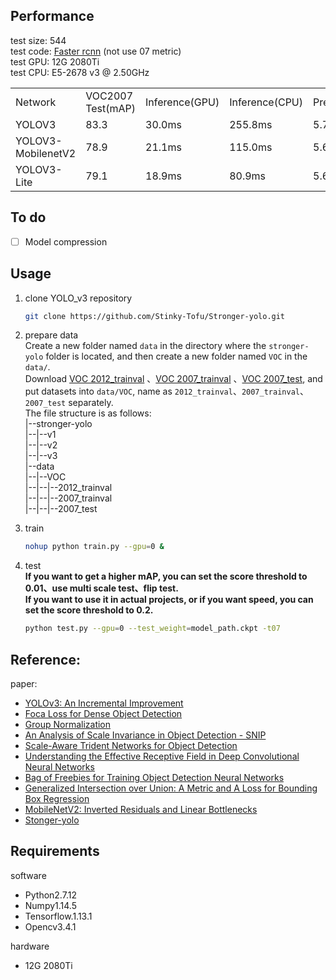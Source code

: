 ## Performance<br>
test size: 544<br>
test code: [Faster rcnn](https://github.com/rbgirshick/py-faster-rcnn/blob/master/lib/datasets/voc_eval.py) (not use 07 metric)<br>
test GPU: 12G 2080Ti<br>
test CPU: E5-2678 v3 @ 2.50GHz

<table>
   <tr><td>Network</td><td>VOC2007 Test(mAP)</td><td>Inference(GPU)</td><td>Inference(CPU)</td><td>Preprocess(CPU)</td><td>Postprocess(CPU)</td><td>NMS(CPU)</td><td>Params</td></tr>
   <tr><td>YOLOV3</td><td>83.3</td><td>30.0ms</td><td>255.8ms</td><td>5.7ms</td><td>6.9ms</td><td>10.0ms</td><td>248M</td></tr>
   <tr><td>YOLOV3-MobilenetV2</td><td>78.9</td><td>21.1ms</td><td>115.0ms</td><td>5.6ms</td><td>6.4ms</td><td>11.0ms</td><td>93.2M</td></tr>
   <tr><td>YOLOV3-Lite</td><td>79.1</td><td>18.9ms</td><td>80.9ms</td><td>5.6ms</td><td>6.1ms</td><td>11.8ms</td><td>27.3M</td></tr>
</table>

## To do
- [ ] Model compression<br>

## Usage
1. clone YOLO_v3 repository
    ``` bash
    git clone https://github.com/Stinky-Tofu/Stronger-yolo.git
    ```
2. prepare data<br>
    Create a new folder named `data` in the directory where the `stronger-yolo` folder 
    is located, and then create a new folder named `VOC` in the `data/`.<br>
    Download [VOC 2012_trainval](http://host.robots.ox.ac.uk/pascal/VOC/voc2012/VOCtrainval_11-May-2012.tar)
    、[VOC 2007_trainval](http://host.robots.ox.ac.uk/pascal/VOC/voc2007/VOCtrainval_06-Nov-2007.tar)
    、[VOC 2007_test](http://host.robots.ox.ac.uk/pascal/VOC/voc2007/VOCtest_06-Nov-2007.tar), and put datasets into `data/VOC`,
    name as `2012_trainval`、`2007_trainval`、`2007_test` separately. <br>
    The file structure is as follows:<br>
    |--stronger-yolo<br>
    |--|--v1<br>
    |--|--v2<br>
    |--|--v3<br>
    |--data<br>
    |--|--VOC<br>
    |--|--|--2012_trainval<br>
    |--|--|--2007_trainval<br>
    |--|--|--2007_test<br>

3. train<br>
    ``` bash
    nohup python train.py --gpu=0 &
    ```
5. test<br>
    **If you want to get a higher mAP, you can set the score threshold to 0.01、use multi scale test、flip test.<br>
    If you want to use it in actual projects, or if you want speed, you can set the score threshold to 0.2.<br>**
    ``` bash
    python test.py --gpu=0 --test_weight=model_path.ckpt -t07
    ```
     
## Reference:<br>
paper: <br>
- [YOLOv3: An Incremental Improvement](https://arxiv.org/abs/1804.02767)<br>
- [Foca Loss for Dense Object Detection](https://arxiv.org/abs/1708.02002)<br>
- [Group Normalization](https://arxiv.org/abs/1803.08494)<br>
- [An Analysis of Scale Invariance in Object Detection - SNIP](https://arxiv.org/abs/1711.08189)<br>
- [Scale-Aware Trident Networks for Object Detection](https://arxiv.org/abs/1901.01892)<br>
- [Understanding the Effective Receptive Field in Deep Convolutional Neural Networks](https://arxiv.org/abs/1701.04128)<br>
- [Bag of Freebies for Training Object Detection Neural Networks](https://arxiv.org/pdf/1902.04103.pdf)<br>
- [Generalized Intersection over Union: A Metric and A Loss for Bounding Box Regression](https://arxiv.org/abs/1902.09630)<br>
- [MobileNetV2: Inverted Residuals and Linear Bottlenecks](https://arxiv.org/abs/1801.04381)<br>
- [Stonger-yolo](https://github.com/Stinky-Tofu/Stronger-yolo)<br>
 
## Requirements
software
- Python2.7.12 <br>
- Numpy1.14.5<br>
- Tensorflow.1.13.1 <br>
- Opencv3.4.1 <br>

hardware
- 12G 2080Ti
